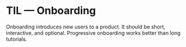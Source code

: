 # TIL — Onboarding

Onboarding introduces new users to a product.
It should be short, interactive, and optional.
Progressive onboarding works better than long tutorials.
